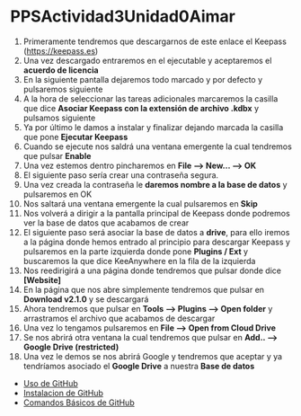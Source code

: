 # PPSActividad3Unidad0Aimar
1. Primeramente tendremos que descargarnos de este enlace el Keepass (https://keepass.es)
2. Una vez descargado entraremos en el ejecutable y aceptaremos el **acuerdo de licencia**
3. En la siguiente pantalla dejaremos todo marcado y por defecto y pulsaremos siguiente
4. A la hora de seleccionar las tareas adicionales marcaremos la casilla que dice **Asociar Keepass con la extensión de archivo .kdbx** y pulsamos siguiente
5. Ya por último le damos a instalar y finalizar dejando marcada la casilla que pone **Ejecutar Keepass**
6. Cuando se ejecute nos saldrá una ventana emergente la cual tendremos que pulsar **Enable**
7. Una vez estemos dentro pincharemos en **File --> New... --> OK**
8. El siguiente paso sería crear una contraseña segura.
9. Una vez creada la contraseña le **daremos nombre a la base de datos** y pulsaremos en OK
10. Nos saltará una ventana emergente la cual pulsaremos en **Skip**
11. Nos volverá a dirigir a la pantalla principal de Keepass donde podremos ver la base de datos que acabamos de crear
12. El siguiente paso será asociar la base de datos a **drive**, para ello iremos a la página donde hemos entrado al principio para descargar Keepass y pulsaremos en la parte izquierda donde pone **Plugins / Ext** y buscaremos la que dice KeeAnywhere en la fila de la izquierda
13. Nos reedirigirá a una página donde tendremos que pulsar donde dice **[Website]**
14. En la página que nos abre simplemente tendremos que pulsar en **Download v2.1.0** y se descargará
15. Ahora tendremos que pulsar en **Tools --> Plugins --> Open folder** y arrastramos el archivo que acabamos de descargar
16. Una vez lo tengamos pulsaremos en **File --> Open from Cloud Drive**
17. Se nos abrirá otra ventana la cual tendremos que pulsar en **Add.. --> Google Drive (restricted)**
18. Una vez le demos se nos abrirá Google y tendremos que aceptar y ya tendríamos asociado el **Google Drive** a nuestra **Base de datos** 
* [Uso de GitHub](GitHub.md)
* [Instalacion de GitHub](install.md)
* [Comandos Básicos de GitHub](UsoGit.md)